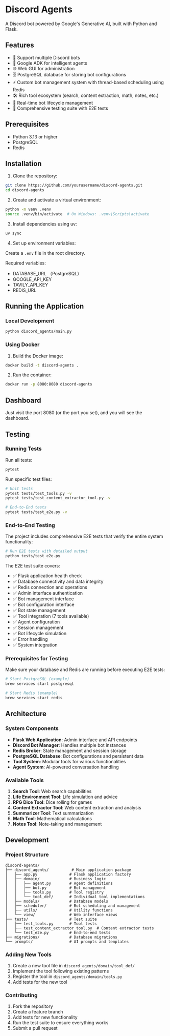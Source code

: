 # Discord Agents

A Discord bot powered by Google's Generative AI, built with Python and Flask.

## Features

- 🤖 Support multiple Discord bots
- 🧠 Google ADK for intelligent agents
- 🌐 Web GUI for administration
- 🗄️ PostgreSQL database for storing bot configurations
- ⚡ Custom bot management system with thread-based scheduling using Redis
- 🛠️ Rich tool ecosystem (search, content extraction, math, notes, etc.)
- 🔄 Real-time bot lifecycle management
- 🧪 Comprehensive testing suite with E2E tests

## Prerequisites

- Python 3.13 or higher
- PostgreSQL
- Redis

## Installation

1. Clone the repository:
```bash
git clone https://github.com/yourusername/discord-agents.git
cd discord-agents
```

2. Create and activate a virtual environment:
```bash
python -m venv .venv
source .venv/bin/activate  # On Windows: .venv\Scripts\activate
```

3. Install dependencies using uv:
```bash
uv sync
```

4. Set up environment variables:

Create a `.env` file in the root directory.

Required variables:
- DATABASE_URL （PostgreSQL）
- GOOGLE_API_KEY
- TAVILY_API_KEY
- REDIS_URL

## Running the Application

### Local Development

```bash
python discord_agents/main.py
```

### Using Docker

1. Build the Docker image:
```bash
docker build -t discord-agents .
```

2. Run the container:
```bash
docker run -p 8080:8080 discord-agents
```

## Dashboard

Just visit the port 8080 (or the port you set), and you will see the dashboard.

## Testing

### Running Tests

Run all tests:
```bash
pytest
```

Run specific test files:
```bash
# Unit tests
pytest tests/test_tools.py -v
pytest tests/test_content_extractor_tool.py -v

# End-to-End tests
pytest tests/test_e2e.py -v
```

### End-to-End Testing

The project includes comprehensive E2E tests that verify the entire system functionality:

```bash
# Run E2E tests with detailed output
python tests/test_e2e.py
```

The E2E test suite covers:
- ✅ Flask application health check
- ✅ Database connectivity and data integrity
- ✅ Redis connection and operations
- ✅ Admin interface authentication
- ✅ Bot management interface
- ✅ Bot configuration interface
- ✅ Bot state management
- ✅ Tool integration (7 tools available)
- ✅ Agent configuration
- ✅ Session management
- ✅ Bot lifecycle simulation
- ✅ Error handling
- ✅ System integration

### Prerequisites for Testing

Make sure your database and Redis are running before executing E2E tests:

```bash
# Start PostgreSQL (example)
brew services start postgresql

# Start Redis (example)
brew services start redis
```

## Architecture

### System Components

- **Flask Web Application**: Admin interface and API endpoints
- **Discord Bot Manager**: Handles multiple bot instances
- **Redis Broker**: State management and session storage
- **PostgreSQL Database**: Bot configurations and persistent data
- **Tool System**: Modular tools for various functionalities
- **Agent System**: AI-powered conversation handling

### Available Tools

1. **Search Tool**: Web search capabilities
2. **Life Environment Tool**: Life simulation and advice
3. **RPG Dice Tool**: Dice rolling for games
4. **Content Extractor Tool**: Web content extraction and analysis
5. **Summarizer Tool**: Text summarization
6. **Math Tool**: Mathematical calculations
7. **Notes Tool**: Note-taking and management

## Development

### Project Structure

```
discord-agents/
├── discord_agents/          # Main application package
│   ├── app.py              # Flask application factory
│   ├── domain/             # Business logic
│   │   ├── agent.py        # Agent definitions
│   │   ├── bot.py          # Bot management
│   │   ├── tools.py        # Tool registry
│   │   └── tool_def/       # Individual tool implementations
│   ├── models/             # Database models
│   ├── scheduler/          # Bot scheduling and management
│   ├── utils/              # Utility functions
│   └── view/               # Web interface views
├── tests/                  # Test suite
│   ├── test_tools.py       # Tool tests
│   ├── test_content_extractor_tool.py  # Content extractor tests
│   └── test_e2e.py         # End-to-end tests
├── migrations/             # Database migrations
└── prompts/                # AI prompts and templates
```

### Adding New Tools

1. Create a new tool file in `discord_agents/domain/tool_def/`
2. Implement the tool following existing patterns
3. Register the tool in `discord_agents/domain/tools.py`
4. Add tests for the new tool

### Contributing

1. Fork the repository
2. Create a feature branch
3. Add tests for new functionality
4. Run the test suite to ensure everything works
5. Submit a pull request
